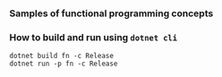 ### Samples of functional programming concepts

### How to build and run using `dotnet cli`
```
dotnet build fn -c Release
dotnet run -p fn -c Release
``` 
